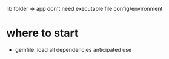 lib folder => app 
don't need executable file 
config/environment



# where to start

- gemfile: load all dependencies anticipated use